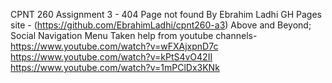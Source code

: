 CPNT 260
Assignment 3 - 404 Page not found
By Ebrahim Ladhi
GH Pages site - (https://github.com/EbrahimLadhi/cpnt260-a3)
Above and Beyond;
Social Navigation Menu
Taken help from youtube channels- https://www.youtube.com/watch?v=wFXAjxpnD7c
https://www.youtube.com/watch?v=kPtS4vO42II
https://www.youtube.com/watch?v=1mPClDx3KNk
